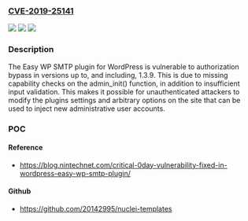 ### [CVE-2019-25141](https://cve.mitre.org/cgi-bin/cvename.cgi?name=CVE-2019-25141)
![](https://img.shields.io/static/v1?label=Product&message=Easy%20WP%20SMTP%20by%20SendLayer%20%E2%80%93%20WordPress%20SMTP%20and%20Email%20Log%20Plugin&color=blue)
![](https://img.shields.io/static/v1?label=Version&message=*%3C%201.3.9.1%20&color=brighgreen)
![](https://img.shields.io/static/v1?label=Vulnerability&message=CWE-862%20Missing%20Authorization&color=brighgreen)

### Description

The Easy WP SMTP plugin for WordPress is vulnerable to authorization bypass in versions up to, and including, 1.3.9. This is due to missing capability checks on the admin_init() function, in addition to insufficient input validation. This makes it possible for unauthenticated attackers to modify the plugins settings and arbitrary options on the site that can be used to inject new administrative user accounts.

### POC

#### Reference
- https://blog.nintechnet.com/critical-0day-vulnerability-fixed-in-wordpress-easy-wp-smtp-plugin/

#### Github
- https://github.com/20142995/nuclei-templates

